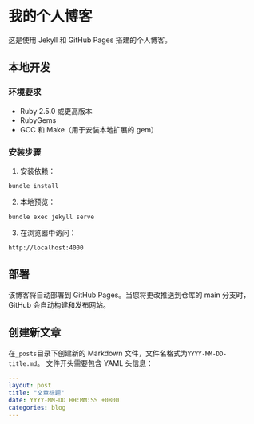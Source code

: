 <!-- @format -->

# 我的个人博客

这是使用 Jekyll 和 GitHub Pages 搭建的个人博客。

## 本地开发

### 环境要求

-   Ruby 2.5.0 或更高版本
-   RubyGems
-   GCC 和 Make（用于安装本地扩展的 gem）

### 安装步骤

1. 安装依赖：

```
bundle install
```

2. 本地预览：

```
bundle exec jekyll serve
```

3. 在浏览器中访问：

```
http://localhost:4000
```

## 部署

该博客将自动部署到 GitHub Pages。当您将更改推送到仓库的 main 分支时，GitHub 会自动构建和发布网站。

## 创建新文章

在`_posts`目录下创建新的 Markdown 文件，文件名格式为`YYYY-MM-DD-title.md`。
文件开头需要包含 YAML 头信息：

```yaml
---
layout: post
title: "文章标题"
date: YYYY-MM-DD HH:MM:SS +0800
categories: blog
---
```
